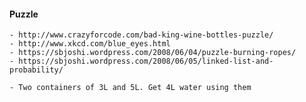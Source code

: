 #### Puzzle
	- http://www.crazyforcode.com/bad-king-wine-bottles-puzzle/
 	- http://www.xkcd.com/blue_eyes.html
 	- https://sbjoshi.wordpress.com/2008/06/04/puzzle-burning-ropes/
	- https://sbjoshi.wordpress.com/2008/06/05/linked-list-and-probability/

	- Two containers of 3L and 5L. Get 4L water using them

